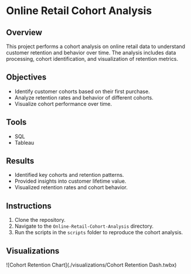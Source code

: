 # Online Retail Cohort Analysis

## Overview

This project performs a cohort analysis on online retail data to understand customer retention and behavior over time. The analysis includes data processing, cohort identification, and visualization of retention metrics.

## Objectives
- Identify customer cohorts based on their first purchase.
- Analyze retention rates and behavior of different cohorts.
- Visualize cohort performance over time.

## Tools
- SQL 
- Tableau

## Results
- Identified key cohorts and retention patterns.
- Provided insights into customer lifetime value.
- Visualized retention rates and cohort behavior.

## Instructions
1. Clone the repository.
2. Navigate to the `Online-Retail-Cohort-Analysis` directory.
3. Run the scripts in the `scripts` folder to reproduce the cohort analysis.


## Visualizations
![Cohort Retention Chart](./visualizations/Cohort Retention Dash.twbx)
